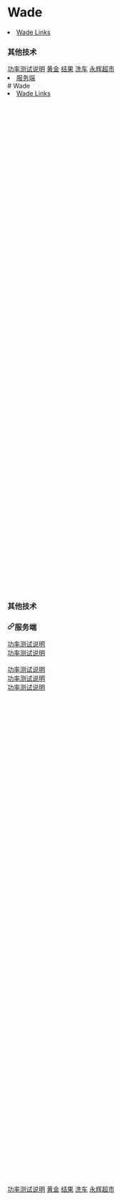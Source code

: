 # Wade
<li><a href="#WadeLinks">Wade Links</a></li>
<h3 id="user-content-WadeLinks"><a id="user-content-其他技术" href="#其他技术"></path></svg></a>其他技术</h3>
<a href="http://www.ruidengkeji.com/inst/TC64.pdf" rel="nofollow">功率测试说明</a>
<a href="http://www.icbc.com.cn/ICBCDynamicSite/Charts/AccGold.aspx?dataType=0&dataId=901&" rel="nofollow">黄金</a>
<a href="http://www.ruidengkeji.com/inst/TC64.pdf" rel="nofollow">结果</a>
<a href="http://cloud.cheyujia.cn/wechat/login/index" rel="nofollow">洗车</a>
<a href="https://www.msn.com/en-us/money/stockdetails/fi-ad9gkr" rel="nofollow">永辉超市</a>

<html>
<body>
<li><a href="#servers">服务端</a></li>
# Wade
<li><a href="#WadeLinks">Wade Links</a></li>
<br><br><br><br><br><br><br><br><br><br>
<br><br><br><br><br>
<br><br><br><br><br><br><br><br><br><br>
<br><br><br><br><br><br><br><br><br><br><br><br><br><br><br><br><br><br><br><br>
<br><br><br><br><br><br><br><br><br><br><br><br><br><br><br><br><br><br><br><br>
<h3 id="user-content-WadeLinks"><a id="user-content-其他技术" href="#其他技术"></path></svg></a>其他技术</h3>
<h3 id="user-content-servers"><a id="user-content-服务端" class="anchor" aria-hidden="true" href="#服务端"><svg class="octicon octicon-link" viewBox="0 0 16 16" version="1.1" width="16" height="16" aria-hidden="true"><path fill-rule="evenodd" d="M7.775 3.275a.75.75 0 001.06 1.06l1.25-1.25a2 2 0 112.83 2.83l-2.5 2.5a2 2 0 01-2.83 0 .75.75 0 00-1.06 1.06 3.5 3.5 0 004.95 0l2.5-2.5a3.5 3.5 0 00-4.95-4.95l-1.25 1.25zm-4.69 9.64a2 2 0 010-2.83l2.5-2.5a2 2 0 012.83 0 .75.75 0 001.06-1.06 3.5 3.5 0 00-4.95 0l-2.5 2.5a3.5 3.5 0 004.95 4.95l1.25-1.25a.75.75 0 00-1.06-1.06l-1.25 1.25a2 2 0 01-2.83 0z"></path></svg></a>服务端</h3>
<a href="http://www.ruidengkeji.com/inst/TC64.pdf" rel="nofollow">功率测试说明</a><br>
<a href="http://www.ruidengkeji.com/inst/TC64.pdf" rel="nofollow">功率测试说明</a><br><br>
<a href="http://www.ruidengkeji.com/inst/TC64.pdf" rel="nofollow">功率测试说明</a><br>
<a href="http://www.ruidengkeji.com/inst/TC64.pdf" rel="nofollow">功率测试说明</a><br>
<a href="http://www.ruidengkeji.com/inst/TC64.pdf" rel="nofollow">功率测试说明</a><br>
<br><br><br><br><br><br><br><br><br><br>
<br><br><br><br><br>
<br><br><br><br><br><br><br><br><br><br>
<br><br><br><br><br><br><br><br><br><br><br><br><br><br><br><br><br><br><br><br>
<br><br><br><br><br><br><br><br><br><br><br><br><br><br><br><br><br><br><br><br>
<a href="http://www.ruidengkeji.com/inst/TC64.pdf" rel="nofollow">功率测试说明</a>
<a href="http://www.icbc.com.cn/ICBCDynamicSite/Charts/AccGold.aspx?dataType=0&dataId=901&" rel="nofollow">黄金</a>
<a href="http://www.ruidengkeji.com/inst/TC64.pdf" rel="nofollow">结果</a>
<a href="http://cloud.cheyujia.cn/wechat/login/index" rel="nofollow">洗车</a>
<a href="https://www.msn.com/en-us/money/stockdetails/fi-ad9gkr" rel="nofollow">永辉超市</a>


</body>
</html>
